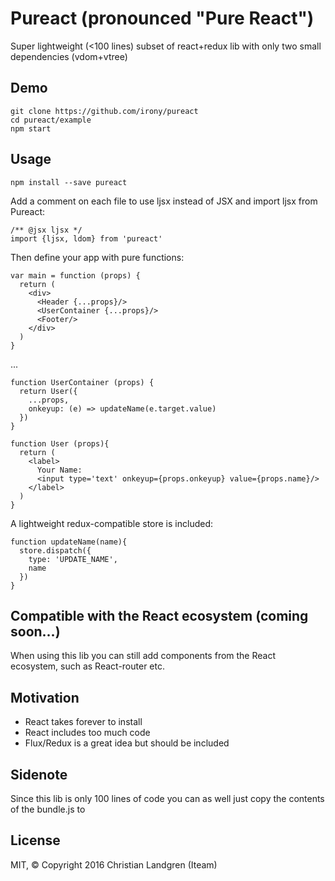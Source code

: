 # Pureact (pronounced "Pure React")

Super lightweight (<100 lines) subset of react+redux lib with only two small dependencies (vdom+vtree)

## Demo

    git clone https://github.com/irony/pureact
    cd pureact/example
    npm start

## Usage

    npm install --save pureact

Add a comment on each file to use ljsx instead of JSX and import ljsx from Pureact:

    /** @jsx ljsx */
    import {ljsx, ldom} from 'pureact'

Then define your app with pure functions:

    var main = function (props) {
      return (
        <div>
          <Header {...props}/>
          <UserContainer {...props}/>
          <Footer/>
        </div>
      )
    }

...

    function UserContainer (props) {
      return User({
        ...props, 
        onkeyup: (e) => updateName(e.target.value)
      })
    }

    function User (props){
      return (
        <label>
          Your Name:
          <input type='text' onkeyup={props.onkeyup} value={props.name}/>
        </label>
      )
    }

A lightweight redux-compatible store is included:

    function updateName(name){
      store.dispatch({
        type: 'UPDATE_NAME',
        name
      })
    } 

## Compatible with the React ecosystem (coming soon...)
When using this lib you can still add components from the React ecosystem, such as React-router etc. 

## Motivation

- React takes forever to install
- React includes too much code
- Flux/Redux is a great idea but should be included

## Sidenote

Since this lib is only 100 lines of code you can as well just copy the contents of the bundle.js to 


## License

MIT, &copy; Copyright 2016 Christian Landgren (Iteam)
